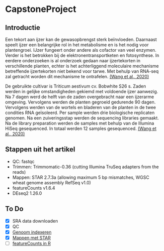 # CapstoneProject

## Introductie

Een tekort aan ijzer kan de gewasopbrengst sterk beïnvloeden. Daarnaast speelt ijzer een belangrijke rol in het metabolisme en is het nodig voor plantengroei. IJzer fungeert onder andere als cofactor van veel enzymen. Verder is het betrokken bij de elektronentransportketen en fotosynthese. In eerdere onderzoeken is al onderzoek gedaan naar ijzertekorten in verschillende planten, echter is het achterliggend moleculaire mechanisme betreffende ijzertekorten niet bekend voor tarwe. Met behulp van RNA-seq zal getracht worden dit mechanisme te ontrafelen. [(Wang et al., 2020)](https://www.ncbi.nlm.nih.gov/pmc/articles/PMC7550799/)

De gebruikte cultivar is Triticum aestivum cv. Bobwhite S26 s. Zaden werden in gelijke omstandigheden gekiemd met voldoende ijzer aanwezig. Na 7 dagen werd de helft van de zaden overgebracht naar een ijzerarme omgeving. Vervolgens werden de planten gegroeid gedurende 90 dagen. Vervolgens werden van de wortels en bladeren van de planten in de twee condities RNA geïsoleerd. Per sample werden drie biologische replicaten genomen. Na een zuiveringsstap werden de sequencing libraries gemaakt. Na de library preparation werden de samples met behulp van de Illumina HiSeq gesequenced. In totaal werden 12 samples gesequenced. [(Wang et al., 2020)](https://www.ncbi.nlm.nih.gov/pmc/articles/PMC7550799/)

 ## Stappen uit het artikel
 
- QC: fastqc
- Trimmen: Trimmomatic-0.36 (cutting Illumina TruSeq adapters from the reads)
- Mappen: STAR 2.7.3a (allowing maximum 5 bp mismatches, WGSC wheat genome assembly RefSeq v1.0)
- featureCounts v1.6.4
- DEseq2 1.26.0

## To Do
 - [X] SRA data downloaden
 - [X] QC
 - [X] [Genoom indexeren](https://physiology.med.cornell.edu/faculty/skrabanek/lab/angsd/lecture_notes/STARmanual.pdf)
 - [X] [Mappen met STAR](https://physiology.med.cornell.edu/faculty/skrabanek/lab/angsd/lecture_notes/STARmanual.pdf)
 - [ ] [featureCounts in R](https://hbctraining.github.io/Intro-to-rnaseq-hpc-O2/lessons/05_counting_reads.html)
